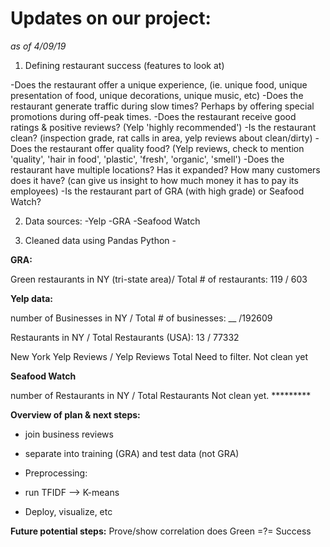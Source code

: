 # Updates on our project:
*as of 4/09/19*


1. Defining restaurant success (features to look at)

-Does the restaurant offer a unique experience, (ie. unique food, unique presentation of food, unique decorations, unique music, etc)
-Does the restaurant generate traffic during slow times? Perhaps by offering special promotions during off-peak times.
-Does the restaurant receive good ratings & positive reviews? (Yelp 'highly recommended')
-Is the restaurant clean? (inspection grade, rat calls in area, yelp reviews about clean/dirty)
-Does the restaurant offer quality food? (Yelp reviews, check to mention 'quality', 'hair in food', 'plastic', 'fresh', 'organic', 'smell')
-Does the restaurant have multiple locations? Has it expanded? How many customers does it have? (can give us insight to how much money it has to pay its employees)
-Is the restaurant part of GRA (with high grade) or Seafood Watch?

2. Data sources:
-Yelp
-GRA
-Seafood Watch


3. Cleaned data using Pandas Python -

__GRA:__

Green restaurants in NY (tri-state area)/ Total # of restaurants:
119 / 603

__Yelp data:__

number of Businesses in NY / Total # of businesses:
__ /192609

Restaurants in NY / Total Restaurants (USA):
13 / 77332

New York Yelp Reviews / Yelp Reviews Total
Need to filter. Not clean yet

__Seafood Watch__

number of Restaurants in NY / Total Restaurants
Not clean yet. *********

__Overview of plan & next steps:__

- join business reviews
- separate into training (GRA) and test data (not GRA)
- Preprocessing:
- run TFIDF --> K-means

- Deploy, visualize, etc

__Future potential steps:__
Prove/show correlation does Green =?= Success



